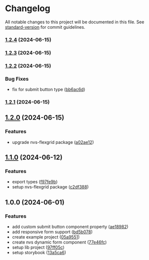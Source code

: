 # Changelog

All notable changes to this project will be documented in this file. See [standard-version](https://github.com/conventional-changelog/standard-version) for commit guidelines.

### [1.2.4](https://github.com/@nvs-dynamic-form/react-core/compare/v1.2.3...v1.2.4) (2024-06-15)

### [1.2.3](https://github.com/@nvs-dynamic-form/react-core/compare/v1.2.2...v1.2.3) (2024-06-15)

### [1.2.2](https://github.com/@nvs-dynamic-form/react-core/compare/v1.2.1...v1.2.2) (2024-06-15)


### Bug Fixes

* fix for submit button type ([bb6ac6d](https://github.com/@nvs-dynamic-form/react-core/commit/bb6ac6db5ac310648695c43a642702744b99d42b))

### [1.2.1](https://github.com/@nvs-dynamic-form/react-core/compare/v1.2.0...v1.2.1) (2024-06-15)

## [1.2.0](https://github.com/@nvs-dynamic-form/react-core/compare/v1.1.0...v1.2.0) (2024-06-15)


### Features

* upgrade nvs-flexgrid package ([a02ae12](https://github.com/@nvs-dynamic-form/react-core/commit/a02ae126438e393e2fabbdda13f5beea0ef6471d))

## [1.1.0](https://github.com/@nvs-dynamic-form/react-core/compare/v1.0.0...v1.1.0) (2024-06-12)


### Features

* export types ([f97fe9b](https://github.com/@nvs-dynamic-form/react-core/commit/f97fe9be73f495b382fb177d4348bb1debc8fb80))
* setup nvs-flexgrid package ([c2df388](https://github.com/@nvs-dynamic-form/react-core/commit/c2df388f9ad2395c480a1f7ffc87726a9cf2aca2))

## 1.0.0 (2024-06-01)


### Features

* add custom submit button component property ([ae18982](https://github.com/@nvs-dynamic-form/react-core/commit/ae18982bd1acbfd68f445c9fcb1dcfbc2c52b07c))
* add responsive form support ([bd5b078](https://github.com/@nvs-dynamic-form/react-core/commit/bd5b078742170380828b5ff096f39bad809690c5))
* create example project ([05a9551](https://github.com/@nvs-dynamic-form/react-core/commit/05a95518eb72d2df3f62dbc2e247a6c8108421bb))
* create nvs dynamic form component ([77e46fc](https://github.com/@nvs-dynamic-form/react-core/commit/77e46fcb83f258d9c8c7ee81c535589abe7fa2e2))
* setup lib project ([97ff05c](https://github.com/@nvs-dynamic-form/react-core/commit/97ff05ce92a28df9a60d94d73c1da1be63cd2a50))
* setup storybook ([13a5ca6](https://github.com/@nvs-dynamic-form/react-core/commit/13a5ca682e30d9d77ff5cc1cea43e75ccc9c3327))
